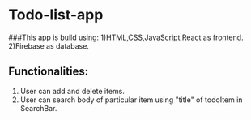 # Todo-list-app
###This app is build using:
1)HTML,CSS,JavaScript,React as frontend.
2)Firebase as database.

## Functionalities:
1. User can add and delete items.
2. User can search body of particular item using "title" of todoItem in SearchBar.
